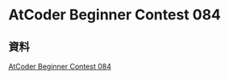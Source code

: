 # AtCoder Beginner Contest 084

## 資料

[AtCoder Beginner Contest 084](https://atcoder.jp/contests/abc084)